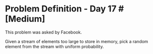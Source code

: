 # Problem Definition - Day 17 # [Medium]

This problem was asked by Facebook.

Given a stream of elements too large to store in memory, pick a random element from the stream with uniform probability.

